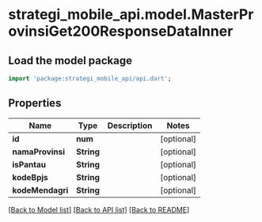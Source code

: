 # strategi_mobile_api.model.MasterProvinsiGet200ResponseDataInner

## Load the model package
```dart
import 'package:strategi_mobile_api/api.dart';
```

## Properties
Name | Type | Description | Notes
------------ | ------------- | ------------- | -------------
**id** | **num** |  | [optional] 
**namaProvinsi** | **String** |  | [optional] 
**isPantau** | **String** |  | [optional] 
**kodeBpjs** | **String** |  | [optional] 
**kodeMendagri** | **String** |  | [optional] 

[[Back to Model list]](../README.md#documentation-for-models) [[Back to API list]](../README.md#documentation-for-api-endpoints) [[Back to README]](../README.md)


